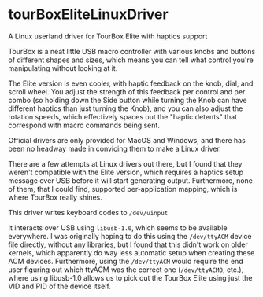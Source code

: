 # tourBoxEliteLinuxDriver
A Linux userland driver for TourBox Elite with haptics support

TourBox is a neat little USB macro controller with various knobs and buttons of different shapes and sizes, which means you can tell what control you're manipulating without looking at it.

The Elite version is even cooler, with haptic feedback on the knob, dial, and scroll wheel.  You adjust the strength of this feedback per control and per combo (so holding down the Side button while turning the Knob can have different haptics than just turning the Knob), and you can also adjust the rotation speeds, which effectively spaces out the "haptic detents" that correspond with macro commands being sent.

Official drivers are only provided for MacOS and Windows, and there has been no headway made in convicing them to make a Linux driver.

There are a few attempts at Linux drivers out there, but I found that they weren't compatible with the Elite version, which requires a haptics setup message over USB before it will start generating output.  Furthermore, none of them, that I could find, supported per-application mapping, which is where TourBox really shines.

This driver writes keyboard codes to `/dev/uinput`

It interacts over USB using `libusb-1.0`, which seems to be available everywhere.  I was originally hoping to do this using the `/dev/ttyACM` device file directly, without any libraries, but I found that this didn't work on older kernels, which apparently do way less automatic setup when creating these ACM devices.  Furthermore, using the `/dev/ttyACM` would require the end user figuring out which ttyACM was the correct one (`/dev/ttyACM0`, etc.), where using libusb-1.0 allows us to pick out the TourBox Elite using just the VID and PID of the device itself.

